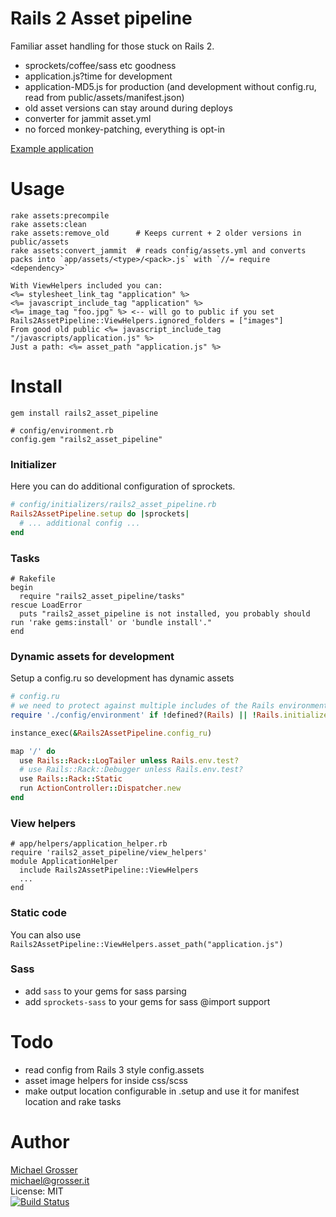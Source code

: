 # Rails 2 Asset pipeline

Familiar asset handling for those stuck on Rails 2.

 - sprockets/coffee/sass etc goodness
 - application.js?time for development
 - application-MD5.js for production  (and development without config.ru, read from public/assets/manifest.json)
 - old asset versions can stay around during deploys
 - converter for jammit asset.yml
 - no forced monkey-patching, everything is opt-in

[Example application](https://github.com/grosser/rails2_asset_pipeline_exmaple)

# Usage

```
rake assets:precompile
rake assets:clean
rake assets:remove_old      # Keeps current + 2 older versions in public/assets
rake assets:convert_jammit  # reads config/assets.yml and converts packs into `app/assets/<type>/<pack>.js` with `//= require <dependency>`
```

```Erb
With ViewHelpers included you can:
<%= stylesheet_link_tag "application" %>
<%= javascript_include_tag "application" %>
<%= image_tag "foo.jpg" %> <-- will go to public if you set Rails2AssetPipeline::ViewHelpers.ignored_folders = ["images"]
From good old public <%= javascript_include_tag "/javascripts/application.js" %>
Just a path: <%= asset_path "application.js" %>
```


# Install

    gem install rails2_asset_pipeline

    # config/environment.rb
    config.gem "rails2_asset_pipeline"

### Initializer
Here you can do additional configuration of sprockets.

```Ruby
# config/initializers/rails2_asset_pipeline.rb
Rails2AssetPipeline.setup do |sprockets|
  # ... additional config ...
end
```

### Tasks

    # Rakefile
    begin
      require "rails2_asset_pipeline/tasks"
    rescue LoadError
      puts "rails2_asset_pipeline is not installed, you probably should run 'rake gems:install' or 'bundle install'."
    end

### Dynamic assets for development
Setup a config.ru so development has dynamic assets

```Ruby
# config.ru
# we need to protect against multiple includes of the Rails environment (trust me)
require './config/environment' if !defined?(Rails) || !Rails.initialized?

instance_exec(&Rails2AssetPipeline.config_ru)

map '/' do
  use Rails::Rack::LogTailer unless Rails.env.test?
  # use Rails::Rack::Debugger unless Rails.env.test?
  use Rails::Rack::Static
  run ActionController::Dispatcher.new
end
```

### View helpers
```
# app/helpers/application_helper.rb
require 'rails2_asset_pipeline/view_helpers'
module ApplicationHelper
  include Rails2AssetPipeline::ViewHelpers
  ...
end
```

### Static code
You can also use `Rails2AssetPipeline::ViewHelpers.asset_path("application.js")`

### Sass
 - add `sass` to your gems for sass parsing
 - add `sprockets-sass` to your gems for sass @import support


# Todo
 - read config from Rails 3 style config.assets
 - asset image helpers for inside css/scss
 - make output location configurable in .setup and use it for manifest location and rake tasks

Author
======
[Michael Grosser](http://grosser.it)<br/>
michael@grosser.it<br/>
License: MIT<br/>
[![Build Status](https://secure.travis-ci.org/grosser/rails2_asset_pipeline.png)](http://travis-ci.org/grosser/rails2_asset_pipeline)
